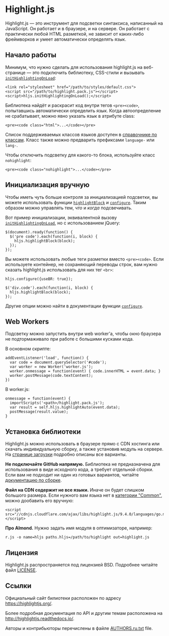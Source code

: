<h1 id="highlight.js">Highlight.js</h1>

<p>Highlight.js — это инструмент для подсветки синтаксиса, написанный на JavaScript. Он работает
и в браузере, и на сервере. Он работает с практически любой HTML разметкой, не
зависит от каких-либо фреймворков и умеет автоматически определять язык.</p>

<h2 id="%D0%9D%D0%B0%D1%87%D0%B0%D0%BB%D0%BE-%D1%80%D0%B0%D0%B1%D0%BE%D1%82%D1%8B">Начало работы</h2>

<p>Минимум, что нужно сделать для использования highlight.js на веб-странице — это
подключить библиотеку, CSS-стили и вызывать <a href="http://highlightjs.readthedocs.io/en/latest/api.html#inithighlightingonload"><code>initHighlightingOnLoad</code></a>:</p>

<pre><code class="html">&lt;link rel="stylesheet" href="/path/to/styles/default.css"&gt;
&lt;script src="/path/to/highlight.pack.js"&gt;&lt;/script&gt;
&lt;script&gt;hljs.initHighlightingOnLoad();&lt;/script&gt;
</code></pre>

<p>Библиотека найдёт и раскрасит код внутри тегов <code>&lt;pre&gt;&lt;code&gt;</code>, попытавшись
автоматически определить язык. Когда автоопределение не срабатывает, можно явно
указать язык в атрибуте class:</p>

<pre><code class="html">&lt;pre&gt;&lt;code class="html"&gt;...&lt;/code&gt;&lt;/pre&gt;
</code></pre>

<p>Список поддерживаемых классов языков доступен в <a href="http://highlightjs.readthedocs.io/en/latest/css-classes-reference.html">справочнике по классам</a>.
Класс также можно предварить префиксами <code>language-</code> или <code>lang-</code>.</p>

<p>Чтобы отключить подсветку для какого-то блока, используйте класс <code>nohighlight</code>:</p>

<pre><code class="html">&lt;pre&gt;&lt;code class="nohighlight"&gt;...&lt;/code&gt;&lt;/pre&gt;
</code></pre>

<h2 id="%D0%98%D0%BD%D0%B8%D1%86%D0%B8%D0%B0%D0%BB%D0%B8%D0%B7%D0%B0%D1%86%D0%B8%D1%8F-%D0%B2%D1%80%D1%83%D1%87%D0%BD%D1%83%D1%8E">Инициализация вручную</h2>

<p>Чтобы иметь чуть больше контроля за инициализацией подсветки, вы можете
использовать функции <a href="http://highlightjs.readthedocs.io/en/latest/api.html#highlightblock-block"><code>highlightBlock</code></a> и <a href="http://highlightjs.readthedocs.io/en/latest/api.html#configure-options"><code>configure</code></a>. Таким образом
можно управлять тем, <em>что</em> и <em>когда</em> подсвечивать.</p>

<p>Вот пример инициализации, эквивалентной вызову <a href="http://highlightjs.readthedocs.io/en/latest/api.html#inithighlightingonload"><code>initHighlightingOnLoad</code></a>, но
с использованием jQuery:</p>

<pre><code class="javascript">$(document).ready(function() {
  $('pre code').each(function(i, block) {
    hljs.highlightBlock(block);
  });
});
</code></pre>

<p>Вы можете использовать любые теги разметки вместо <code>&lt;pre&gt;&lt;code&gt;</code>. Если
используете контейнер, не сохраняющий переводы строк, вам нужно сказать
highlight.js использовать для них тег <code>&lt;br&gt;</code>:</p>

<pre><code class="javascript">hljs.configure({useBR: true});

$('div.code').each(function(i, block) {
  hljs.highlightBlock(block);
});
</code></pre>

<p>Другие опции можно найти в документации функции <a href="http://highlightjs.readthedocs.io/en/latest/api.html#configure-options"><code>configure</code></a>.</p>

<h2 id="web-workers">Web Workers</h2>

<p>Подсветку можно запустить внутри web worker'а, чтобы окно
браузера не подтормаживало при работе с большими кусками кода.</p>

<p>В основном скрипте:</p>

<pre><code class="javascript">addEventListener('load', function() {
  var code = document.querySelector('#code');
  var worker = new Worker('worker.js');
  worker.onmessage = function(event) { code.innerHTML = event.data; }
  worker.postMessage(code.textContent);
})
</code></pre>

<p>В worker.js:</p>

<pre><code class="javascript">onmessage = function(event) {
  importScripts('&lt;path&gt;/highlight.pack.js');
  var result = self.hljs.highlightAuto(event.data);
  postMessage(result.value);
}
</code></pre>

<h2 id="%D0%A3%D1%81%D1%82%D0%B0%D0%BD%D0%BE%D0%B2%D0%BA%D0%B0-%D0%B1%D0%B8%D0%B1%D0%BB%D0%B8%D0%BE%D1%82%D0%B5%D0%BA%D0%B8">Установка библиотеки</h2>

<p>Highlight.js можно использовать в браузере прямо с CDN хостинга или скачать
индивидуальную сборку, а также установив модуль на сервере. На
<a href="https://highlightjs.org/download/">странице загрузки</a> подробно описаны все варианты.</p>

<p><strong>Не подключайте GitHub напрямую.</strong> Библиотека не предназначена для
использования в виде исходного кода, а требует отдельной сборки. Если вам не
подходит ни один из готовых вариантов, читайте <a href="http://highlightjs.readthedocs.io/en/latest/building-testing.html">документацию по сборке</a>.</p>

<p><strong>Файл на CDN содержит не все языки.</strong> Иначе он будет слишком большого размера.
Если нужного вам языка нет в <a href="https://highlightjs.org/download/">категории "Common"</a>, можно дообавить его
вручную:</p>

<pre><code class="html">&lt;script src="//cdnjs.cloudflare.com/ajax/libs/highlight.js/9.4.0/languages/go.min.js"&gt;&lt;/script&gt;
</code></pre>

<p><strong>Про Almond.</strong> Нужно задать имя модуля в оптимизаторе, например:</p>

<pre><code>r.js -o name=hljs paths.hljs=/path/to/highlight out=highlight.js
</code></pre>

<h2 id="%D0%9B%D0%B8%D1%86%D0%B5%D0%BD%D0%B7%D0%B8%D1%8F">Лицензия</h2>

<p>Highlight.js распространяется под лицензией BSD. Подробнее читайте файл
<a href="https://github.com/isagalaev/highlight.js/blob/master/LICENSE">LICENSE</a>.</p>

<h2 id="%D0%A1%D1%81%D1%8B%D0%BB%D0%BA%D0%B8">Ссылки</h2>

<p>Официальный сайт билиотеки расположен по адресу <a href="https://highlightjs.org/">https://highlightjs.org/</a>.</p>

<p>Более подробная документация по API и другим темам расположена на
<a href="http://highlightjs.readthedocs.io/">http://highlightjs.readthedocs.io/</a>.</p>

<p>Авторы и контрибьюторы перечислены в файле <a href="https://github.com/isagalaev/highlight.js/blob/master/AUTHORS.ru.txt">AUTHORS.ru.txt</a> file.</p>
